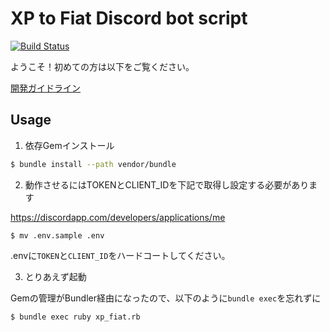 # XP to Fiat Discord bot script

[![Build Status](https://travis-ci.org/xpjp/xpfiat-bot.svg?branch=master)](https://travis-ci.org/xpjp/xpfiat-bot)

ようこそ！初めての方は以下をご覧ください。

[開発ガイドライン](https://github.com/xpjp/xpfiat-bot/wiki/%E9%96%8B%E7%99%BA%E3%82%AC%E3%82%A4%E3%83%89%E3%83%A9%E3%82%A4%E3%83%B3)

## Usage

1. 依存Gemインストール

~~~sh
$ bundle install --path vendor/bundle
~~~

2. 動作させるにはTOKENとCLIENT_IDを下記で取得し設定する必要があります

https://discordapp.com/developers/applications/me

```
$ mv .env.sample .env
```

.envに`TOKEN`と`CLIENT_ID`をハードコートしてください。

3. とりあえず起動

Gemの管理がBundler経由になったので、以下のように`bundle exec`を忘れずに

~~~sh
$ bundle exec ruby xp_fiat.rb
~~~
